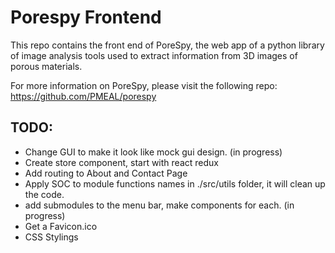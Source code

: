 # Porespy Frontend

This repo contains the front end of PoreSpy, the web app of a python library of image analysis tools used to extract information from 3D images of porous materials.

For more information on PoreSpy, please visit the following repo: https://github.com/PMEAL/porespy


## TODO:

- Change GUI to make it look like mock gui design. (in progress)
- Create store component, start with react redux
- Add routing to About and Contact Page
- Apply SOC to module functions names in ./src/utils folder, it will clean up the code.
- add submodules to the menu bar, make components for each. (in progress)
- Get a Favicon.ico
- CSS Stylings
